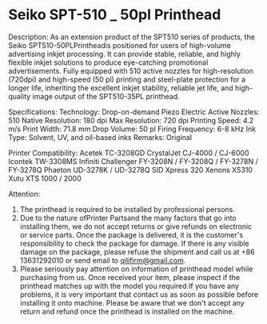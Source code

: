 # Seiko SPT-510 _ 50pl Printhead

Description:
As an extension product of the SPT510 series of products, the Seiko SPT510-50PLPrintheadis positioned for users of high-volume advertising inkjet processing. It can provide stable, reliable, and highly flexible inkjet solutions to produce eye-catching promotional advertisements.
Fully equipped with 510 active nozzles for high-resolution (720dpi) and high-speed (50 pl) printing and steel-plate protection for a longer life, inheriting the excellent inkjet stability, reliable jet life, and high-quality image output of the SPT510-35PL printhead.

Specifications:
Technology: Drop-on-demand Piezo Electric
Active Nozzles: 510
Native Resolution: 180 dpi
Max Resolution: 720 dpi
Printing Speed: 4.2 m/s
Print Width: 71.8 mm
Drop Volume: 50 pl
Firing Frequency: 6-8 kHz
Ink Type: Solvent, UV, and oil-based inks
Remarks: Original

Printer Compatibility:
Acetek TC-3208GD
CrystalJet CJ-4000 / CJ-6000
Icontek TW-3308MS
Infiniti Challenger FY-3208N / FY-3208Q / FY-3278N / FY-3278Q
Phaeton UD-3278K / UD-3278Q
SID Xpress 320
Xenons X5310
Xutu XTS 1000 / 2000

Attention:
1. The printhead is required to be installed by professional persons.
2. Due to the nature ofPrinter Partsand the many factors that go into installing them, we do not accept returns or give refunds on electronic or service parts. Once the package is delivered, it is the customer's responsibility to check the package for damage. If there is any visible damage on the package, please refuse the shipment and call us at +86 13631292010 or send email to qilifirm@gmail.com.
3. Please seriously pay attention on information of printhead model while purchasing from us. Once received your item, please inspect if the printhead matches up with the model you required.If you have any problems, it is very important that contact us as soon as possible before installing it onto machine. Please be aware that we don't accept any return and refund once the printhead is installed on the machine.
